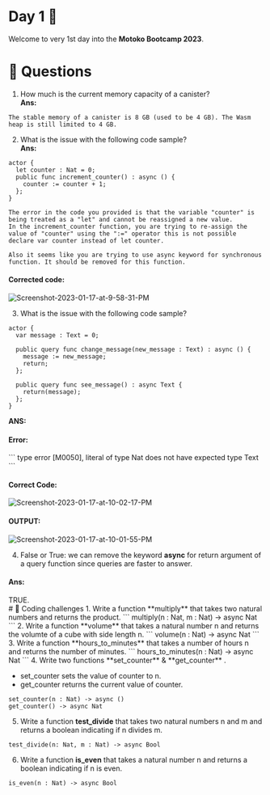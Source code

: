 # Day 1 🥚
Welcome to very 1st day into the **Motoko Bootcamp 2023**.

# <a id="questions"> 🙋 Questions </a>
1. How much is the current memory capacity of a canister? <br>
<b>Ans:</b>
```
The stable memory of a canister is 8 GB (used to be 4 GB). The Wasm heap is still limited to 4 GB.
```
2. What is the issue with the following code sample?<br>
<b>Ans:</b>
```
actor {
  let counter : Nat = 0;
  public func increment_counter() : async () {
    counter := counter + 1;
  };
}
```
```
The error in the code you provided is that the variable "counter" is being treated as a "let" and cannot be reassigned a new value.
In the increment_counter function, you are trying to re-assign the value of "counter" using the ":=" operator this is not possible declare var counter instead of let counter.

Also it seems like you are trying to use async keyword for synchronous function. It should be removed for this function.

```
<h4>Corrected code:</h4>
<img src="https://i.ibb.co/ZGGFrjz/Screenshot-2023-01-17-at-9-58-31-PM.png" alt="Screenshot-2023-01-17-at-9-58-31-PM" border="0">

3. What is the issue with the following code sample?
```
actor {
  var message : Text = 0;

  public query func change_message(new_message : Text) : async () {
    message := new_message;
    return;
  };
  
  public query func see_message() : async Text {
    return(message);
  };
}
```
<b>ANS: </b>
<h4>Error:</h4>
```
type error [M0050], literal of type
  Nat
does not have expected type
  Text
  ```
<h4>Correct Code: </h4>  

<img src="https://i.ibb.co/g4kVBPf/Screenshot-2023-01-17-at-10-02-17-PM.png" alt="Screenshot-2023-01-17-at-10-02-17-PM" border="0">

<h4>OUTPUT:</h4>
<img src="https://i.ibb.co/mNxDz9h/Screenshot-2023-01-17-at-10-01-55-PM.png" alt="Screenshot-2023-01-17-at-10-01-55-PM" border="0">

4.  False or True: we can remove the keyword **async** for return argument of a query function since queries are faster to answer.
<h4>Ans:</h4> 
   TRUE.

<br>
# <a id="coding-challenges"> 🥊 Coding challenges </a>
1. Write a function **multiply** that takes two natural numbers and returns the product. 
```
multiply(n : Nat, m : Nat) -> async Nat
```
2. Write a function **volume** that takes a natural number n and returns the volumte of a cube with side length n.
```
volume(n : Nat) -> async Nat
```
3. Write a function **hours_to_minutes** that takes a number of hours n and returns the number of minutes.
```
hours_to_minutes(n : Nat) -> async Nat
```
4. Write two functions **set_counter** & **get_counter** .

- set_counter sets the value of counter to n.
- get_counter returns the current value of counter.
```
set_counter(n : Nat) -> async ()
get_counter() -> async Nat
```
5. Write a function **test_divide** that takes two natural numbers n and m and returns a boolean indicating if n divides m.
```
test_divide(n: Nat, m : Nat) -> async Bool
```
6. Write a function **is_even** that takes a natural number n and returns a boolean indicating if n is even.
```
is_even(n : Nat) -> async Bool 
```


